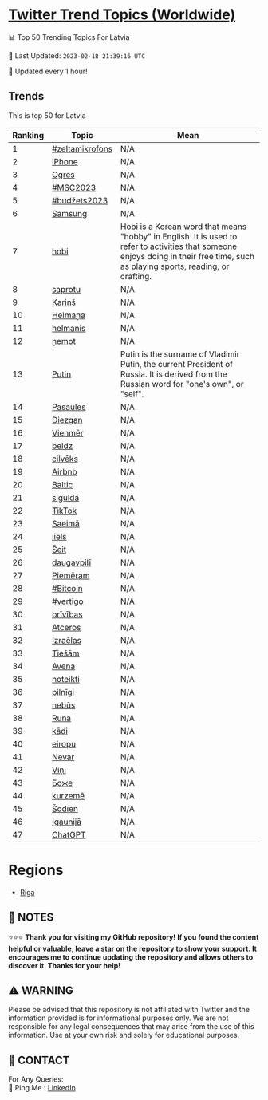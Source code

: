 [Twitter Trend Topics (Worldwide)](https://github.com/ErcinDedeoglu/Twitter-Trend-Topics)
==========


📊 Top 50 Trending Topics For Latvia

📆 Last Updated: `2023-02-18 21:39:16 UTC`

🔧 Updated every 1 hour!


## Trends

This is top 50 for Latvia

| Ranking | Topic | Mean |
| ------- | ------------ | ------------ |
| 1 | [#zeltamikrofons](http://twitter.com/search?q=%23zeltamikrofons) | N/A |
| 2 | [iPhone](http://twitter.com/search?q=iPhone) | N/A |
| 3 | [Ogres](http://twitter.com/search?q=Ogres) | N/A |
| 4 | [#MSC2023](http://twitter.com/search?q=%23MSC2023) | N/A |
| 5 | [#budžets2023](http://twitter.com/search?q=%23bud%c5%beets2023) | N/A |
| 6 | [Samsung](http://twitter.com/search?q=Samsung) | N/A |
| 7 | [hobi](http://twitter.com/search?q=hobi) | Hobi is a Korean word that means "hobby" in English. It is used to refer to activities that someone enjoys doing in their free time, such as playing sports, reading, or crafting. |
| 8 | [saprotu](http://twitter.com/search?q=saprotu) | N/A |
| 9 | [Kariņš](http://twitter.com/search?q=Kari%c5%86%c5%a1) | N/A |
| 10 | [Helmaņa](http://twitter.com/search?q=Helma%c5%86a) | N/A |
| 11 | [helmanis](http://twitter.com/search?q=helmanis) | N/A |
| 12 | [ņemot](http://twitter.com/search?q=%c5%86emot) | N/A |
| 13 | [Putin](http://twitter.com/search?q=Putin) | Putin is the surname of Vladimir Putin, the current President of Russia. It is derived from the Russian word for "one's own", or "self". |
| 14 | [Pasaules](http://twitter.com/search?q=Pasaules) | N/A |
| 15 | [Diezgan](http://twitter.com/search?q=Diezgan) | N/A |
| 16 | [Vienmēr](http://twitter.com/search?q=Vienm%c4%93r) | N/A |
| 17 | [beidz](http://twitter.com/search?q=beidz) | N/A |
| 18 | [cilvēks](http://twitter.com/search?q=cilv%c4%93ks) | N/A |
| 19 | [Airbnb](http://twitter.com/search?q=Airbnb) | N/A |
| 20 | [Baltic](http://twitter.com/search?q=Baltic) | N/A |
| 21 | [siguldā](http://twitter.com/search?q=siguld%c4%81) | N/A |
| 22 | [TikTok](http://twitter.com/search?q=TikTok) | N/A |
| 23 | [Saeimā](http://twitter.com/search?q=Saeim%c4%81) | N/A |
| 24 | [liels](http://twitter.com/search?q=liels) | N/A |
| 25 | [Šeit](http://twitter.com/search?q=%c5%a0eit) | N/A |
| 26 | [daugavpilī](http://twitter.com/search?q=daugavpil%c4%ab) | N/A |
| 27 | [Piemēram](http://twitter.com/search?q=Piem%c4%93ram) | N/A |
| 28 | [#Bitcoin](http://twitter.com/search?q=%23Bitcoin) | N/A |
| 29 | [#vertigo](http://twitter.com/search?q=%23vertigo) | N/A |
| 30 | [brīvības](http://twitter.com/search?q=br%c4%abv%c4%abbas) | N/A |
| 31 | [Atceros](http://twitter.com/search?q=Atceros) | N/A |
| 32 | [Izraēlas](http://twitter.com/search?q=Izra%c4%93las) | N/A |
| 33 | [Tiešām](http://twitter.com/search?q=Tie%c5%a1%c4%81m) | N/A |
| 34 | [Avena](http://twitter.com/search?q=Avena) | N/A |
| 35 | [noteikti](http://twitter.com/search?q=noteikti) | N/A |
| 36 | [pilnīgi](http://twitter.com/search?q=piln%c4%abgi) | N/A |
| 37 | [nebūs](http://twitter.com/search?q=neb%c5%abs) | N/A |
| 38 | [Runa](http://twitter.com/search?q=Runa) | N/A |
| 39 | [kādi](http://twitter.com/search?q=k%c4%81di) | N/A |
| 40 | [eiropu](http://twitter.com/search?q=eiropu) | N/A |
| 41 | [Nevar](http://twitter.com/search?q=Nevar) | N/A |
| 42 | [Viņi](http://twitter.com/search?q=Vi%c5%86i) | N/A |
| 43 | [Боже](http://twitter.com/search?q=%d0%91%d0%be%d0%b6%d0%b5) | N/A |
| 44 | [kurzemē](http://twitter.com/search?q=kurzem%c4%93) | N/A |
| 45 | [Šodien](http://twitter.com/search?q=%c5%a0odien) | N/A |
| 46 | [Igaunijā](http://twitter.com/search?q=Igaunij%c4%81) | N/A |
| 47 | [ChatGPT](http://twitter.com/search?q=ChatGPT) | N/A |



# Regions

* [Riga](</Latvia/Riga.md>)



## 📝 NOTES

⭐⭐⭐ **Thank you for visiting my GitHub repository! If you found the content helpful or valuable, leave a star on the repository to show your support. It encourages me to continue updating the repository and allows others to discover it. Thanks for your help!**


## ⚠️ WARNING

Please be advised that this repository is not affiliated with Twitter and the information provided is for informational purposes only. We are not responsible for any legal consequences that may arise from the use of this information. Use at your own risk and solely for educational purposes.


## 📨 CONTACT

 For Any Queries:  
            🏓 Ping Me : [LinkedIn](https://www.linkedin.com/in/ercindedeoglu/)
